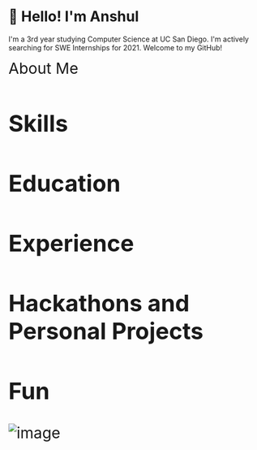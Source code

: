 # 👋 Hello! I'm Anshul
I'm a 3rd year studying Computer Science at UC San Diego. I'm actively searching for SWE Internships for 2021. Welcome to my GitHub!

<div style="font-size:30px">About Me<div>

## Skills

## Education

## Experience

## Hackathons and Personal Projects

## Fun

![image](https://github.com/anshulsinghh/anshulsinghh/blob/master/dino.gif)
